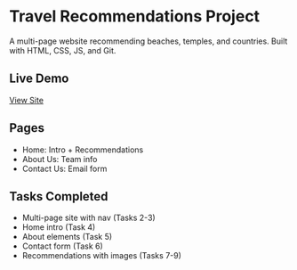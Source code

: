 # Travel Recommendations Project

A multi-page website recommending beaches, temples, and countries. Built with HTML, CSS, JS, and Git.

## Live Demo
[View Site](https://fahadikhlaq16-hue.github.io/Git-Learning-Project)

## Pages
- Home: Intro + Recommendations
- About Us: Team info
- Contact Us: Email form

## Tasks Completed
- Multi-page site with nav (Tasks 2-3)
- Home intro (Task 4)
- About elements (Task 5)
- Contact form (Task 6)
- Recommendations with images (Tasks 7-9)